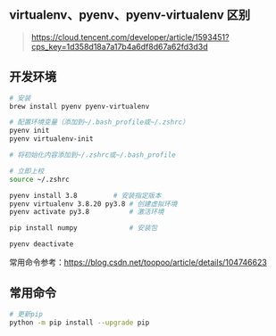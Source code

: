 ## virtualenv、pyenv、pyenv-virtualenv 区别

> https://cloud.tencent.com/developer/article/1593451?cps_key=1d358d18a7a17b4a6df8d67a62fd3d3d

## 开发环境

```sh
# 安装
brew install pyenv pyenv-virtualenv

# 配置环境变量（添加到~/.bash_profile或~/.zshrc）
pyenv init
pyenv virtualenv-init

# 将初始化内容添加到~/.zshrc或~/.bash_profile

# 立即上校
source ~/.zshrc
```

```sh
pyenv install 3.8         # 安装指定版本
pyenv virtualenv 3.8.20 py3.8 # 创建虚拟环境
pyenv activate py3.8          # 激活环境

pip install numpy             # 安装包

pyenv deactivate
```

常用命令参考：https://blog.csdn.net/toopoo/article/details/104746623


## 常用命令
```sh
# 更新pip
python -m pip install --upgrade pip
```

